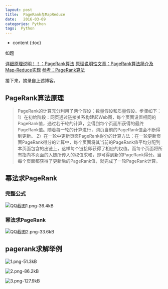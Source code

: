```yaml
---
layout: post
title:  PageRank与MapReduce
date:   2016-03-09
categories: Python
tags:  Python
---
```


* content
{:toc}


如题






[详细原理说明！！：PageRank算法](http://www.dataguru.cn/thread-244691-1-1.html)
[原理说明性文章：PageRank算法简介及Map-Reduce实现](http://blog.jobbole.com/71431/)
[参考：PageRank算法](https://segmentfault.com/a/1190000000711128)

接下来，摘录自上述博客。

## PageRank算法原理

>PageRank的计算充分利用了两个假设：数量假设和质量假设。步骤如下：
>  1）在初始阶段：网页通过链接关系构建起Web图，每个页面设置相同的PageRank值，通过若干轮的计算，会得到每个页面所获得的最终PageRank值。随着每一轮的计算进行，网页当前的PageRank值会不断得到更新。
>  2）在一轮中更新页面PageRank得分的计算方法：在一轮更新页面PageRank得分的计算中，每个页面将其当前的PageRank值平均分配到本页面包含的出链上，这样每个链接即获得了相应的权值。而每个页面将所有指向本页面的入链所传入的权值求和，即可得到新的PageRank得分。当每个页面都获得了更新后的PageRank值，就完成了一轮PageRank计算。


## 幂法求PageRank

### 完整公式

![QQ截图1.png-36.4kB][1]

### 幂法求PageRank

![QQ截图2.png-33.6kB][2]

## pagerank求解举例

![1.png-51.3kB][3]

![2.png-86.2kB][4]

![3.png-127.9kB][5]


  [1]: http://static.zybuluo.com/maorongrong/4qz0puxombmjmotjrf2k5f2x/QQ%E6%88%AA%E5%9B%BE1.png
  [2]: http://static.zybuluo.com/maorongrong/6xlyo365z96vpic7i82s8oxu/QQ%E6%88%AA%E5%9B%BE2.png
  [3]: http://static.zybuluo.com/maorongrong/126j1q1wdb4b163bjmrmxeis/1.png
  [4]: http://static.zybuluo.com/maorongrong/h7zvg9gnk4f4pr6ohpf21a9u/2.png
  [5]: http://static.zybuluo.com/maorongrong/gditytss1yuwbmjt43qydp51/3.png
